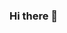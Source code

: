 ### Hi there 👋

<!--
**bhavesh16somnani/bhavesh16somnani** is a ✨ _special_ ✨ repository because its `README.md` (this file) appears on your GitHub profile.

I am Bhavesh Somnani. My main interest lies in Machine Learning and Deep Learning. I also have basic knowledge of PowerBI and Weka. I am always curious to learn something new.

- 🔭 I’m currently working on Machine Learning project.
- 🌱 I’m currently learning deep learning and natural language processing.
- 👯 I’m looking to collaborate on any ML project.
- 🤔 I’m looking for help with flask.
- 💬 Ask me about Machine Learning, Nueral Networks, Data Science.
- 📫 How to reach me: You can contact me directly on this mail bhavesh16somnani@gmail.com.
- 😄 Pronouns: geek
- ⚡ Fun fact: I am an introvert so nothing funny
-->
